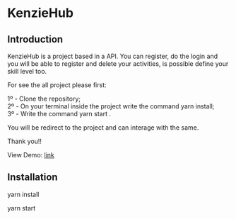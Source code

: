 # KenzieHub

## Introduction

KenzieHub is a project based in a API. You can register, do the login and you will be able to register and delete your activities, is possible define your skill level too.

For see the all project please first:

1º - Clone the repository;<br/>
2º - On your terminal inside the project write the command yarn install;<br/>
3º - Write the command yarn start .

You will be redirect to the project and can interage with the same.

Thank you!!

View Demo: [link](https://s4-09-entrega.vercel.app/)

## Installation

yarn install

yarn start
